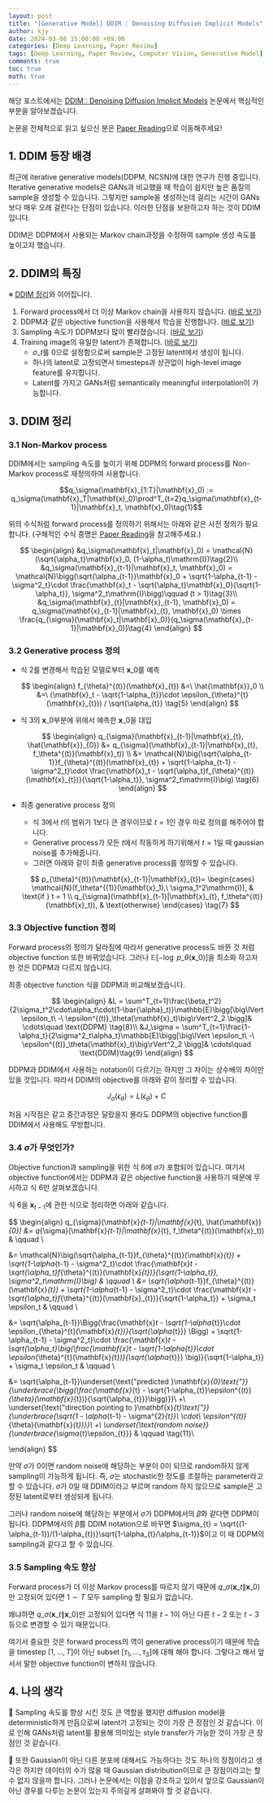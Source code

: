```yaml
---
layout: post
title: "[Generative Model] DDIM : Denoising Diffusion Implicit Models"
author: kjy
date: 2024-03-08 15:00:00 +09:00
categories: [Deep Learning, Paper Review]
tags: [Deep Learning, Paper Review, Computer Vision, Generative Model]
comments: true
toc: true
math: true
---
```


해당 포스트에서는 [DDIM : Denoising Diffusion Implicit Models](https://arxiv.org/abs/2010.02502) 논문에서 핵심적인 부분을 알아보겠습니다.

논문을 전체적으로 읽고 싶으신 분은 [Paper Reading](https://jjjuuuun.github.io/posts/Paper-Reading-DDIM/)으로 이동해주세요!

## 1. DDIM 등장 배경

최근에 iterative generative models(DDPM, NCSN)에 대한 연구가 진행 중입니다. Iterative generative models은 GANs과 비교했을 때 학습이 쉽지만 높은 품질의 sample을 생성할 수 있습니다. 그렇지만 sample을 생성하는데 걸리는 시간이 GANs보다 매우 오래 걸린다는 단점이 있습니다. 이러한 단점을 보완하고자 하는 것이 DDIM입니다.

DDIM은 DDPM에서 사용되는 Markov chain과정을 수정하여 sample 생성 속도를 높이고자 했습니다.

## 2. DDIM의 특징

※ [DDIM 정리](#3-ddim-정리)와 이어집니다.

1. Forward process에서 더 이상 Markov chain을 사용하지 않습니다. ([바로 보기](#31-non-markov-process))
2. DDPM과 같은 objective function을 사용해서 학습을 진행합니다. ([바로 보기](#33-objective-function-정의))
3. Sampling 속도가 DDPM보다 많이 빨라졌습니다. ([바로 보기](#35-sampling-속도-향상))
4. Training image의 유일한 latent가 존재합니다. ([바로 보기](#32-generative-process-정의))
   - $\sigma\_t$를 0으로 설정함으로써 sample은 고정된 latent에서 생성이 됩니다.
   - 하나의 latent로 고정되면서 timesteps과 상관없이 high-level image feature를 유지합니다.
   - Latent를 가지고 GANs처럼 semantically meaningful interpolation이 가능합니다.

## 3. DDIM 정리

### 3.1 Non-Markov process

DDIM에서는 sampling 속도를 높이기 위해 DDPM의 forward process를 Non-Markov process로 재정의하여 사용합니다.

$$q_\sigma(\mathbf{x}_{1:T}|\mathbf{x}_0) := q_\sigma(\mathbf{x}_T|\mathbf{x}_0)\prod^T_{t=2}q_\sigma(\mathbf{x}_{t-1}|\mathbf{x}_t, \mathbf{x}_0)\tag{1}$$

위의 수식처럼 forward process를 정의하기 위해서는 아래와 같은 사전 정의가 필요합니다. (구체적인 수식 증명은 [Paper Reading](https://jjjuuuun.github.io/posts/Paper-Reading-DDIM/)을 참고해주세요.)

$$
\begin{align}
&q_\sigma(\mathbf{x}_t|\mathbf{x}_0) = \mathcal{N}(\sqrt{\alpha_t}\mathbf{x}_0, (1-\alpha_t)\mathrm{I})\tag{2}\\
&q_\sigma(\mathbf{x}_{t-1}|\mathbf{x}_t, \mathbf{x}_0) = \mathcal{N}\bigg(\sqrt{\alpha_{t-1}}\mathbf{x}_0 + \sqrt{1-\alpha_{t-1} - \sigma^2_t}\cdot \frac{\mathbf{x}_t - \sqrt{\alpha_t}\mathbf{x}_0}{\sqrt{1-\alpha_t}}, \sigma^2_t\mathrm{I}\bigg)\qquad (t > 1)\tag{3}\\
&q_\sigma(\mathbf{x}_{t}|\mathbf{x}_{t-1}, \mathbf{x}_0) = q_\sigma(\mathbf{x}_{t-1}|\mathbf{x}_{t}, \mathbf{x}_0) \times \frac{q_{\sigma}(\mathbf{x}_t|\mathbf{x}_0)}{q_\sigma(\mathbf{x}_{t-1}|\mathbf{x}_0)}\tag{4}
\end{align}
$$

### 3.2 Generative process 정의

- 식 $2$를 변경해서 학습된 모델로부터 $\mathbf{x}\_0$를 예측

  $$
  \begin{align}
  f_{\theta}^{(t)}(\mathbf{x}_{t})
  &=\ \hat{\mathbf{x}}_0 \\
  &=\ (\mathbf{x}_t - \sqrt{1-\alpha_{t}}\cdot \epsilon_{\theta}^{t}(\mathbf{x}_{t})) / \sqrt{\alpha_{t}} \tag{5}
  \end{align}
  $$

- 식 $3$의 $\mathbf{x}\_0$부분에 위에서 예측한 $\mathbf{x}\_0$을 대입

  $$
  \begin{align}
  q_{\sigma}(\mathbf{x}_{t-1}|\mathbf{x}_{t}, \hat{\mathbf{x}}_{0})
  &= q_{\sigma}(\mathbf{x}_{t-1}|\mathbf{x}_{t}, f_\theta^{(t)}(\mathbf{x}_t)) \\
  &= \mathcal{N}\big(\sqrt{\alpha_{t-1}}f_{\theta}^{(t)}(\mathbf{x}_{t}) + \sqrt{1-\alpha_{t-1} - \sigma^2_t}\cdot \frac{\mathbf{x}_t - \sqrt{\alpha_t}f_{\theta}^{(t)}(\mathbf{x}_{t})}{\sqrt{1-\alpha_t}}, \sigma^2_t\mathrm{I}\big) \tag{6}
  \end{align}
  $$

- 최종 generative process 정의

  - 식 $3$에서 $t$의 범위가 $1$보다 큰 경우이므로 $t=1$인 경우 따로 정의를 해주어야 합니다.
  - Generative process가 모든 $t$에서 작동하게 하기위해서 $t=1$일 때 gaussian noise를 추가해줍니다.
  - 그러면 아래와 같이 최종 generative process를 정의할 수 있습니다.

  $$
  p_{\theta}^{(t)}(\mathbf{x}_{t-1}|\mathbf{x}_{t})=
  \begin{cases}
  \mathcal{N}(f_\theta^{(1)}(\mathbf{x}_1),\ \sigma_1^2\mathrm{I}), & \text{if } t = 1 \\
  q_{\sigma}(\mathbf{x}_{t-1}|\mathbf{x}_{t}, f_\theta^{(t)}(\mathbf{x}_t)), & \text{otherwise}
  \end{cases}
  \tag{7}
  $$

### 3.3 Objective function 정의

Forward process의 정의가 달라짐에 따라서 generative process도 바뀐 것 처럼 objective function 또한 바뀌었습니다. 그러나 $\mathbb{E}\left[-\log\ p\_\theta(\mathbf{x}\_0)\right]$을 최소화 하고자 한 것은 DDPM과 다르지 않습니다.

최종 objective function 식을 DDPM과 비교해보겠습니다.

$$
\begin{align}
&L = \sum^T_{t=1}\frac{\beta_t^2}{2\sigma_t^2\cdot\alpha_t\cdot(1-\bar{\alpha}_t)}\mathbb{E}\bigg[\big\lVert  \epsilon_t\ -\ \epsilon^{(t)}_\theta(\mathbf{x}_t)\big\rVert^2_2  \bigg]& \cdots\quad \text{DDPM} \tag{8}\\
&J_\sigma = \sum^T_{t=1}\frac{1-\alpha_t}{2\sigma^2_t\alpha_t}\mathbb{E}\bigg[\big\lVert  \epsilon_t\ -\ \epsilon^{(t)}_\theta(\mathbf{x}_t)\big\rVert^2_2  \bigg]& \cdots\quad \text{DDIM}\tag{9}
\end{align}
$$

DDPM과 DDIM에서 사용하는 notation이 다르기는 하지만 그 차이는 상수배의 차이만 있을 것입니다. 따라서 DDIM의 objective를 아래와 같이 정리할 수 있습니다.

$$J_\sigma(\epsilon_\theta) = L(\epsilon_\theta) + C\tag{10}$$

처음 시작점은 같고 중간과정은 달랐을지 몰라도 DDPM의 objective function를 DDIM에서 사용해도 무방합니다.

### 3.4 $\sigma$가 무엇인가?

Objective function과 sampling을 위한 식 $6$에 $\sigma$가 포함되어 있습니다. 여기서 objective function에서는 DDPM과 같은 objective function을 사용하기 때문에 무시하고 식 $6$만 살펴보겠습니다.

식 $6$을 $\mathbf{x}_{t-1}$에 관한 식으로 정리하면 아래와 같습니다.

$$
\begin{align}
q_{\sigma}(\mathbf{x}_{t-1}|\mathbf{x}_{t}, \hat{\mathbf{x}}_{0}) &= q_{\sigma}(\mathbf{x}_{t-1}|\mathbf{x}_{t}, f_\theta^{(t)}(\mathbf{x}_t)) & \qquad \\

&= \mathcal{N}\big(\sqrt{\alpha_{t-1}}f_{\theta}^{(t)}(\mathbf{x}_{t}) + \sqrt{1-\alpha_{t-1} - \sigma^2_t}\cdot \frac{\mathbf{x}_t - \sqrt{\alpha_t}f_{\theta}^{(t)}(\mathbf{x}_{t})}{\sqrt{1-\alpha_t}}, \sigma^2_t\mathrm{I}\big) & \qquad \\ &= \sqrt{\alpha_{t-1}}f_{\theta}^{(t)}(\mathbf{x}_{t}) + \sqrt{1-\alpha_{t-1} - \sigma^2_t}\cdot \frac{\mathbf{x}_t - \sqrt{\alpha_t}f_{\theta}^{(t)}(\mathbf{x}_{t})}{\sqrt{1-\alpha_t}} + \sigma_t \epsilon_t & \qquad \\

&= \sqrt{\alpha_{t-1}}\Bigg(\frac{\mathbf{x}_t - \sqrt{1-\alpha_{t}}\cdot \epsilon_{\theta}^{t}(\mathbf{x}_{t})}{\sqrt{\alpha_{t}}} \Bigg) + \sqrt{1-\alpha_{t-1} - \sigma^2_t}\cdot \frac{\mathbf{x}_t - \sqrt{\alpha_t}\big(\frac{\mathbf{x}_t - \sqrt{1-\alpha_{t}}\cdot \epsilon_{\theta}^{t}(\mathbf{x}_{t})}{\sqrt{\alpha_{t}}} \big)}{\sqrt{1-\alpha_t}} + \sigma_t \epsilon_t & \qquad \\

&= \sqrt{\alpha_{t-1}}\underset{\text{"predicted }\mathbf{x}_{0}\text{"}}{\underbrace{\bigg(\frac{\mathbf{x}_{t} - \sqrt{1-\alpha_{t}}\epsilon^{(t)}_{\theta}(\mathbf{x}_{t})}{\sqrt{\alpha_{t}}}\bigg)}}\ +\ \underset{\text{"direction pointing to }\mathbf{x}_{t}\text{"}}{\underbrace{\sqrt{1 - \alpha_{t-1} - \sigma^{2}_{t}}\ \cdot\ \epsilon^{(t)}_{\theta}(\mathbf{x}_{t})}}\ +\ \underset{\text{random noise}}{\underbrace{\sigma_{t}\epsilon_{t}}} & \qquad \tag{11}\\

\end{align}
$$

만약 $\sigma$가 $0$이면 random noise에 해당하는 부분이 $0$이 되므로 random하지 않게 sampling이 가능하게 됩니다. 즉, $\sigma$는 stochastic한 정도를 조절하는 parameter라고 할 수 있습니다. $\sigma$가 $0$일 때 DDIM이라고 부르며 random 하지 않으므로 sample은 고정된 latent로부터 생성되게 됩니다.

그러나 random noise에 해당하는 부분에서 $\sigma$가 DDPM에서의 $\tilde{\beta}$와 같다면 DDPM이 됩니다. DDPM에서의 $\tilde{\beta}$를 DDIM notation으로 바꾸면 $\sigma_{t} = \sqrt{(1-\alpha_{t-1})/(1-\alpha_{t})}\sqrt{1-\alpha_{t}/\alpha_{t-1}}$이고 이 때 DDPM의 sampling과 같다고 할 수 있습니다.

### 3.5 Sampling 속도 향상

Forward process가 더 이상 Markov process를 따르지 않기 때문에 $q\_\sigma(\mathbf{x}\_t\|\mathbf{x}\_0)$만 고정되어 있다면 $1 \sim T$ 모두 sampling 할 필요가 없습니다.

왜냐하면 $q\_\sigma(\mathbf{x}\_t\|\mathbf{x}\_0)$만 고정되어 있다면 식 $11$을 $t-1$이 아닌 다른 $t-2$ 또는 $t-3$ 등으로 변경할 수 있기 때문입니다.

여기서 중요한 것은 forward process의 역이 generative process이기 때문에 학습을 timestep $[1,\dots,T]$이 아닌 subset $[\tau_1,\dots,\tau_S]$에 대해 해야 합니다. 그렇다고 해서 앞서서 말한 objective function이 변하지 않습니다.

## 4. 나의 생각

💭 Sampling 속도를 향상 시킨 것도 큰 역할을 했지만 diffusion model을 deterministic하게 만듬으로써 latent가 고정되는 것이 가장 큰 장점인 것 같습니다. 이로 인해 GANs처럼 latent를 활용해 의미있는 style transfer가 가능한 것이 가장 큰 장점인 것 같습니다.

💭 또한 Gaussian이 아닌 다른 분포에 대해서도 가능하다는 것도 하나의 장점이라고 생각은 하지만 데이터의 수가 많을 때 Gaussian distribution이므로 큰 장점이라고는 할 수 없지 않을까 합니다. 그러나 논문에서는 이점을 강조하고 있어서 앞으로 Gaussian이 아닌 경우를 다루는 논문이 있는지 주의깊게 살펴봐야 할 것 같습니다.
